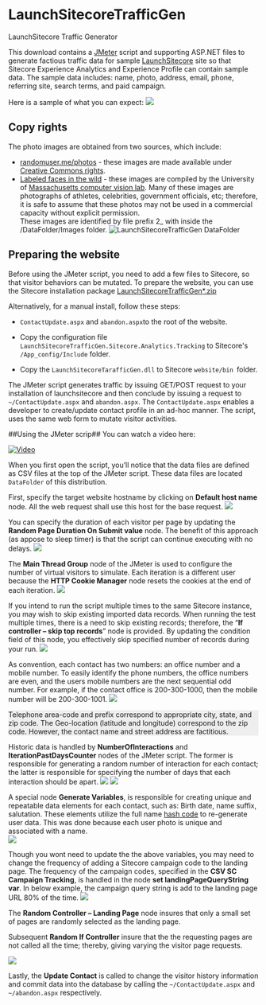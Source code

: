 # LaunchSitecoreTrafficGen
LaunchSitecore Traffic Generator

This download contains a <a href="http://jmeter.apache.org/">JMeter</a> script and supporting ASP.NET files to generate factious traffic data for sample <a href="http://launchsitecore.net">LaunchSitecore</a> site so that Sitecore Experience Analytics and Experience Profile can contain sample data.  The sample data includes: name, photo, address, email, phone, referring site, search terms, and paid campaign.

Here is a sample of what you can expect:
![](https://cloud.githubusercontent.com/assets/4054499/7872632/66560b62-054e-11e5-91af-9c91a2a023dd.png)


## Copy rights ##
The photo images are obtained from two sources,  which include: 

* [randomuser.me/photos](randomuser.me/photos) - these images are made available under [Creative Commons rights](http://creativecommons.org/licenses/by-nc-sa/2.0/deed.en).
* [Labeled faces in the wild](http://vis-www.cs.umass.edu/lfw/) - these images are compiled by the University of [Massachusetts computer vision lab](http://vis-www.cs.umass.edu/).  Many of these images are photographs of athletes, celebrities, government officials, etc; therefore, it is safe to assume that these photos may not be used in a commercial capacity without explicit permission.<br>
 These images are identified by file prefix 2_ with inside the /DataFolder/Images folder. 
![LaunchSitecoreTrafficGen DataFolder](https://cloud.githubusercontent.com/assets/4054499/7872994/d5ceec9a-0551-11e5-8b64-183c5e9390db.png)


## Preparing the website
Before using the JMeter script, you need to add a few files to Sitecore, so that visitor behaviors can be mutated.  To prepare the website, you can use the Sitecore installation package [LaunchSitecoreTrafficGen*.zip](https://github.com/edvineshagh/LaunchSitecoreTrafficGen/blob/master/LaunchSitecoreTrafficGen-1.0.0.zip) 

Alternatively, for a manual install, follow these steps:

* `ContactUpdate.aspx` and `abandon.aspx`to the root of the website.

* Copy the configuration file `LaunchSitecoreTrafficGen.Sitecore.Analytics.Tracking` to Sitecore's `/App_config/Include` folder.

* Copy the `LaunchSitecoreTarafficGen.dll` to Sitecore `website/bin `folder.

The JMeter script generates traffic by issuing GET/POST request to your installation of launchsitecore and then conclude by issuing a request to `~/ContactUpdate.aspx` and  `abandon.aspx`.  The `ContactUpdate.aspx` enables a developer to create/update contact profile in an ad-hoc manner.  The script, uses the same web form to mutate visitor activities.  
 

##Using the JMeter scrip##
You can watch a video here:

[![Video](https://cloud.githubusercontent.com/assets/4054499/7891467/c527b93e-0601-11e5-9ee3-a4b544a49d8b.png)](http://www.youtube.com/embed/JWaiXLdKOzc)


When you first open the script, you’ll notice that the data files are defined as CSV files at the top of the JMeter script.  These data files are located `DataFolder` of this distribution. 

First, specify the target website hostname by clicking on **Default host name** node.  All the web request shall use this host for the base request.
![](https://cloud.githubusercontent.com/assets/4054499/7872582/0714fd98-054e-11e5-96ba-352054a96fdf.png)

You can specify the duration of each visitor per page by updating the **Random Page Duration On Submit value** node.  The benefit of this approach (as appose to sleep timer) is that the script can continue executing with no delays.
![](https://cloud.githubusercontent.com/assets/4054499/7872588/072d41c8-054e-11e5-8bc4-7d0cd9b0b78e.png)
 

The  **Main Thread Group** node of the JMeter is used to configure the number of virtual visitors to simulate.  Each iteration is a different user because the **HTTP Cookie Manager** node resets the cookies at the end of each iteration.
![](https://cloud.githubusercontent.com/assets/4054499/7872584/072778ec-054e-11e5-872a-a4d7eba1bc1e.png)

If you intend to run the script multiple times to the same Sitecore instance, you may wish to skip existing imported data records.  When running the test multiple times, there is a need to skip existing records; therefore, the “**If controller – skip top records**” node is provided.  By updating the condition field of this node, you effectively skip specified number of records during your run.
![](https://cloud.githubusercontent.com/assets/4054499/7872743/531fcfa0-054f-11e5-9ded-58e6b6e15d34.png)

As convention, each contact has two numbers: an office number and a mobile number.  To easily identify the phone numbers, the office numbers are even, and the users mobile numbers are the next sequential odd number.  For example, if the contact office is 200-300-1000, then the mobile number will be 200-300-1001.
![](https://cloud.githubusercontent.com/assets/4054499/7872587/0729697c-054e-11e5-8ffb-ab982efe2091.png)

<div style="background-color:#eee">
Telephone area-code and prefix correspond to appropriate city, state, and zip code.  The Geo-location (latitude and longitude) correspond to the zip code. However, the contact name and street address are factitious.
</div>

Historic data is handled by **NumberOfInteractions** and **IterationPastDaysCounter** nodes of the JMeter script.  The former is responsible for generating a random number of interaction for each contact; the latter is responsible for specifying the number of days that each interaction should be apart.
![](https://cloud.githubusercontent.com/assets/4054499/7872586/0728bd6a-054e-11e5-9ab1-c58fd738f287.png)
![](https://cloud.githubusercontent.com/assets/4054499/7872583/07154730-054e-11e5-81b5-e90d02633f23.png)

A special node **Generate Variables**, is responsible for creating unique and repeatable data elements for each contact, such as: Birth date, name suffix, salutation.  These elements utilize the full name [hash code](https://msdn.microsoft.com/en-us/library/system.object.gethashcode%28v=vs.110%29.aspx) to re-generate user data.  This was done because each user photo is unique and associated with a name.  
![](https://cloud.githubusercontent.com/assets/4054499/7872579/071050b8-054e-11e5-8fb2-44bb067005e9.png)

Though you wont need to update the the above variables, you may need to change the frequency of adding a Sitecore campaign code to the landing page.  The frequency of the campaign codes, specified in the **CSV SC Campaign Tracking**, is handled in the node **set landingPageQueryString var**.  In below example, the campaign query string is add to the landing page URL 80% of the time.
![](https://cloud.githubusercontent.com/assets/4054499/7872578/070e78a6-054e-11e5-8206-70311e94e9f9.png)

The **Random Controller – Landing Page** node insures that only a small set of pages are randomly selected as the landing page.  

Subsequent **Random If Controller** insure that the the requesting pages are not called all the time; thereby, giving varying the visitor page requests.</p>
![](https://cloud.githubusercontent.com/assets/4054499/7872585/0728cfd0-054e-11e5-892d-98e2338b80ad.png)

Lastly, the **Update Contact** is called to change the visitor history information and commit data into the database by calling the `~/ContactUpdate.aspx` and `~/abandon.aspx` respectively.

